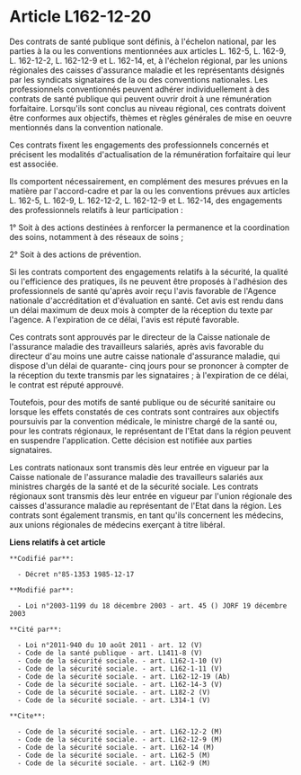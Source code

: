 # Article L162-12-20

Des contrats de santé publique sont définis, à l'échelon national, par les parties à la ou les conventions mentionnées aux
articles L. 162-5, L. 162-9, L. 162-12-2, L. 162-12-9 et L. 162-14, et, à l'échelon régional, par les unions régionales des
caisses d'assurance maladie et les représentants désignés par les syndicats signataires de la ou des conventions nationales.
Les professionnels conventionnés peuvent adhérer individuellement à des contrats de santé publique qui peuvent ouvrir droit à
une rémunération forfaitaire. Lorsqu'ils sont conclus au niveau régional, ces contrats doivent être conformes aux objectifs,
thèmes et règles générales de mise en oeuvre mentionnés dans la convention nationale.

Ces contrats fixent les engagements des professionnels concernés et précisent les modalités d'actualisation de la
rémunération forfaitaire qui leur est associée.

Ils comportent nécessairement, en complément des mesures prévues en la matière par l'accord-cadre et par la ou les
conventions prévues aux articles L. 162-5, L. 162-9, L. 162-12-2, L. 162-12-9 et L. 162-14, des engagements des
professionnels relatifs à leur participation :

1° Soit à des actions destinées à renforcer la permanence et la coordination des soins, notamment à des réseaux de soins ;

2° Soit à des actions de prévention.

Si les contrats comportent des engagements relatifs à la sécurité, la qualité ou l'efficience des pratiques, ils ne peuvent
être proposés à l'adhésion des professionnels de santé qu'après avoir reçu l'avis favorable de l'Agence nationale
d'accréditation et d'évaluation en santé. Cet avis est rendu dans un délai maximum de deux mois à compter de la réception du
texte par l'agence. A l'expiration de ce délai, l'avis est réputé favorable.

Ces contrats sont approuvés par le directeur de la Caisse nationale de l'assurance maladie des travailleurs salariés, après
avis favorable du directeur d'au moins une autre caisse nationale d'assurance maladie, qui dispose d'un délai de quarante-
cinq jours pour se prononcer à compter de la réception du texte transmis par les signataires ; à l'expiration de ce délai, le
contrat est réputé approuvé.

Toutefois, pour des motifs de santé publique ou de sécurité sanitaire ou lorsque les effets constatés de ces contrats sont
contraires aux objectifs poursuivis par la convention médicale, le ministre chargé de la santé ou, pour les contrats
régionaux, le représentant de l'Etat dans la région peuvent en suspendre l'application. Cette décision est notifiée aux
parties signataires.

Les contrats nationaux sont transmis dès leur entrée en vigueur par la Caisse nationale de l'assurance maladie des
travailleurs salariés aux ministres chargés de la santé et de la sécurité sociale. Les contrats régionaux sont transmis dès
leur entrée en vigueur par l'union régionale des caisses d'assurance maladie au représentant de l'Etat dans la région. Les
contrats sont également transmis, en tant qu'ils concernent les médecins, aux unions régionales de médecins exerçant à titre
libéral.

**Liens relatifs à cet article**

	**Codifié par**:

	  - Décret n°85-1353 1985-12-17

	**Modifié par**:

	  - Loi n°2003-1199 du 18 décembre 2003 - art. 45 () JORF 19 décembre 2003

	**Cité par**:

	  - Loi n°2011-940 du 10 août 2011 - art. 12 (V)
	  - Code de la santé publique - art. L1411-8 (V)
	  - Code de la sécurité sociale. - art. L162-1-10 (V)
	  - Code de la sécurité sociale. - art. L162-1-11 (V)
	  - Code de la sécurité sociale. - art. L162-12-19 (Ab)
	  - Code de la sécurité sociale. - art. L162-14-3 (V)
	  - Code de la sécurité sociale. - art. L182-2 (V)
	  - Code de la sécurité sociale. - art. L314-1 (V)

	**Cite**:

	  - Code de la sécurité sociale. - art. L162-12-2 (M)
	  - Code de la sécurité sociale. - art. L162-12-9 (M)
	  - Code de la sécurité sociale. - art. L162-14 (M)
	  - Code de la sécurité sociale. - art. L162-5 (M)
	  - Code de la sécurité sociale. - art. L162-9 (M)

